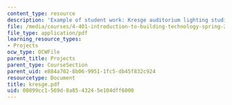 ```yaml
---
content_type: resource
description: 'Example of student work: Kresge auditorium lighting studies and acoustics.'
file: /media/courses/4-401-introduction-to-building-technology-spring-2006/00899cc1569d8a8543245e104dff6000_kresge.pdf
file_type: application/pdf
learning_resource_types:
- Projects
ocw_type: OCWFile
parent_title: Projects
parent_type: CourseSection
parent_uid: e884a702-8b06-9951-1fc5-db45f832c924
resourcetype: Document
title: kresge.pdf
uid: 00899cc1-569d-8a85-4324-5e104dff6000
---
```

